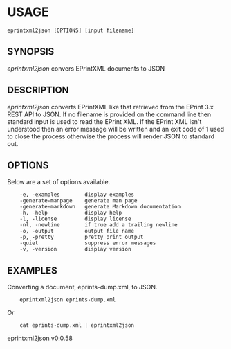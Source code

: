 
# USAGE

	eprintxml2json [OPTIONS] [input filename]

## SYNOPSIS

_eprintxml2json_ convers EPrintXML documents to JSON

## DESCRIPTION

_eprintxml2json_ converts EPrintXML like that
retrieved from the EPrint 3.x REST API to JSON. If no filename
is provided on the command line then standard input is used
to read the EPrint XML. If the EPrint XML isn't understood
then an error message will be written and an exit code of 1
used to close the process otherwise the process will render
JSON to standard out.


## OPTIONS

Below are a set of options available.

```
    -e, -examples        display examples
    -generate-manpage    generate man page
    -generate-markdown   generate Markdown documentation
    -h, -help            display help
    -l, -license         display license
    -nl, -newline        if true add a trailing newline
    -o, -output          output file name
    -p, -pretty          pretty print output
    -quiet               suppress error messages
    -v, -version         display version
```


## EXAMPLES

Converting a document, eprints-dump.xml, to JSON.

```
    eprintxml2json eprints-dump.xml
```

Or

```
    cat eprints-dump.xml | eprintxml2json 
```



eprintxml2json v0.0.58
